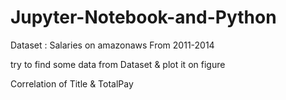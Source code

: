 # Jupyter-Notebook-and-Python
Dataset : Salaries on amazonaws
From 2011-2014 

try to find some data from Dataset & plot it on figure 

Correlation of Title & TotalPay
